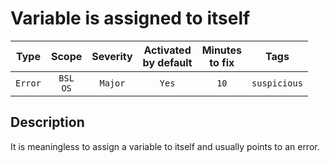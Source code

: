 # Variable is assigned to itself

| Type | Scope | Severity | Activated<br/>by default | Minutes<br/>to fix | Tags |
| :-: | :-: | :-: | :-: | :-: | :-: |
| `Error` | `BSL`<br/>`OS` | `Major` | `Yes` | `10` | `suspicious` |

<!-- Блоки выше заполняются автоматически, не трогать -->
## Description

It is meaningless to assign a variable to itself and usually points to an error.
